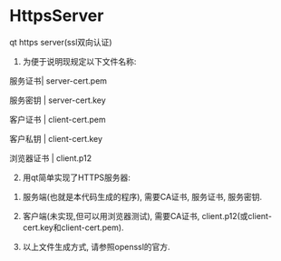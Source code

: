 # HttpsServer
qt https server(ssl双向认证)

1. 为便于说明现规定以下文件名称:

服务证书|            server-cert.pem

服务密钥 |           server-cert.key

客户证书  |          client-cert.pem

客户私钥   |         client-cert.key

浏览器证书  |        client.p12


2. 用qt简单实现了HTTPS服务器:

1) 服务端(也就是本代码生成的程序), 需要CA证书, 服务证书, 服务密钥.

2) 客户端(未实现,但可以用浏览器测试), 需要CA证书, client.p12(或client-cert.key和client-cert.pem).

3) 以上文件生成方式, 请参照openssl的官方.

